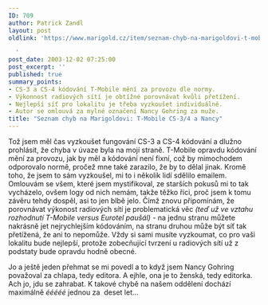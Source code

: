 ```yaml
---
ID: 709
author: Patrick Zandl
layout: post
oldlink: 'https://www.marigold.cz/item/seznam-chyb-na-marigoldovi-t-mobile-cs-3-4-a-nancy

  '
post_date: 2003-12-02 07:25:00
post_excerpt: ''
published: true
summary_points:
- CS-3 a CS-4 kódování T-Mobile mění za provozu dle normy.
- Výkonnost radiových sítí je obtížné porovnávat kvůli přetížení.
- Nejlepší síť pro lokalitu je třeba vyzkoušet individuálně.
- Autor se omlouvá za mylné označení Nancy Gohring za muže.
title: "Seznam chyb na Marigoldovi: T-Mobile CS-3/4 a Nancy"
---
```


<p>
Tož jsem měl čas vyzkoušet fungování CS-3 a CS-4 kódování a dlužno prohlásit, že chyba v úvaze byla na mojí straně. T-Mobile opravdu kódování mění za provozu, jak by měl a kódování není fixní, což by mimochodem odporovalo normě, pročež mne také zarazilo, že by to dělal jinak. Kromě toho, že jsem to sám vyzkoušel, mi to i několik lidí sdělilo emailem. Omlouvám se všem, které jsem mystifikoval, ze starších pokusů mi to tak vycházelo, ovšem logy od nich nemám, takže těžko říci, proč jsem k tomu závěru tehdy dospěl, asi to jen blbě jelo.&#160;Čímž znovu připomínám, že porovnávat výkonost radiových sítí je problematická věc <EM>(teď už ve vztahu rozhodnutí T-Mobile versus Eurotel paušál)</EM> - na jednu stranu můžete nakrásně jet nejrychlejším kódováním, na stranu druhou může být síť tak přetížená, že ani to nepomůže. Vždy si sami musíte vyzkoumat, co pro vaši lokalitu bude nejlepší, protože zobecňující tvrzení u radiových sítí už z podstaty bude opravdu hodně obecné. </p>

<p>
Jo a ještě jeden přehmat se mi povedl a to když jsem Nancy Gohring považoval za chlapa, tedy editora. A ejhle, ona je to ženská, tedy editorka. Ach jo, jdu se zahrabat. K takové chybě na našem oddělení dochází maximálně <EM>ééééé&#160;</EM>jednou za&#160; deset let...</p>